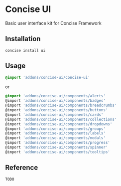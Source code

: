 # Concise UI

Basic user interface kit for Concise Framework

## Installation

`concise install ui`

## Usage

```SCSS
@import 'addons/concise-ui/concise-ui'
```

or

```SCSS
@import 'addons/concise-ui/components/alerts'
@import 'addons/concise-ui/components/badges'
@import 'addons/concise-ui/components/breadcrumbs'
@import 'addons/concise-ui/components/buttons'
@import 'addons/concise-ui/components/cards'
@import 'addons/concise-ui/components/collections'
@import 'addons/concise-ui/components/dropdowns'
@import 'addons/concise-ui/components/groups'
@import 'addons/concise-ui/components/labels'
@import 'addons/concise-ui/components/modals'
@import 'addons/concise-ui/components/progress'
@import 'addons/concise-ui/components/spinner'
@import 'addons/concise-ui/components/tooltips'
```

## Reference

`TODO`